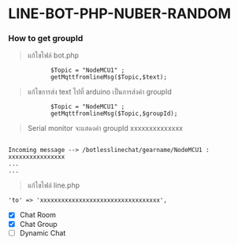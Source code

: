 # LINE-BOT-PHP-NUBER-RANDOM

### How to get groupId 

>แก้ไขไฟล์ bot.php
```
			$Topic = "NodeMCU1" ;
			getMqttfromlineMsg($Topic,$text);

```

>แก้ไขการส่ง text ไปที่ arduino เป็นการส่งค่า groupId
```
			$Topic = "NodeMCU1" ;
			getMqttfromlineMsg($Topic,$groupId);

```

>Serial monitor จะแสดงค่า groupId xxxxxxxxxxxxxx
```

Incoming message --> /botlesslinechat/gearname/NodeMCU1 : xxxxxxxxxxxxxxxx
...
...
```

>แก้ไขไฟล์ line.php
```
'to' => 'xxxxxxxxxxxxxxxxxxxxxxxxxxxxxxxxxx',
```

- [x] Chat Room
- [X] Chat Group
- [ ] Dynamic Chat